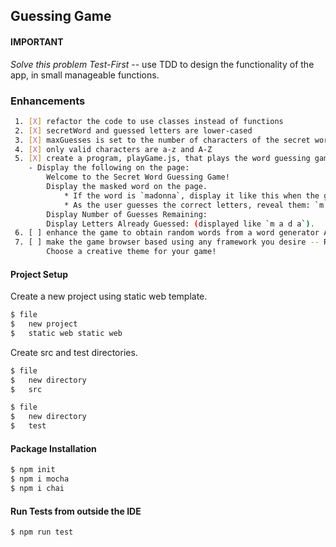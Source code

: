 ## Guessing Game

#### IMPORTANT

  *Solve this problem Test-First* -- use TDD to design the functionality of the app, in small manageable functions. 

### Enhancements
```sh
 1. [X] refactor the code to use classes instead of functions
 2. [X] secretWord and guessed letters are lower-cased
 3. [X] maxGuesses is set to the number of characters of the secret word
 4. [X] only valid characters are a-z and A-Z
 5. [X] create a program, playGame.js, that plays the word guessing game.
    - Display the following on the page:
        Welcome to the Secret Word Guessing Game!
        Display the masked word on the page.
            * If the word is `madonna`, display it like this when the game starts: `_ _ _ _ _ _ _`.
            * As the user guesses the correct letters, reveal them: `m a d o _  _ a`.
        Display Number of Guesses Remaining: 
        Display Letters Already Guessed: (displayed like `m a d a`).
 6. [ ] enhance the game to obtain random words from a word generator API
 7. [ ] make the game browser based using any framework you desire -- React, Angular, Vue. 
        Choose a creative theme for your game!
```

#### Project Setup  

Create a new project using static web template.

```sh
$ file
$   new project
$   static web static web 
```

Create src and test directories.

```sh
$ file
$   new directory
$   src 

$ file
$   new directory
$   test 
```



#### Package Installation

```sh
$ npm init
$ npm i mocha
$ npm i chai
```


#### Run Tests from outside the IDE

```sh
$ npm run test

```